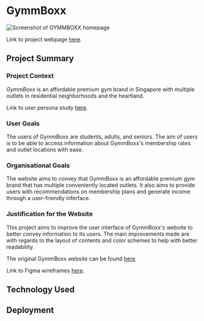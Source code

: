# **GymmBoxx**

![Screenshot of GYMMBOXX homepage](homepage.jpg)

Link to project webpage [here](https://www.example.com).

## Project Summary

### Project Context

_GymmBoxx_ is an affordable premium gym brand in Singapore with multiple outlets in residential neighborhoods and the heartland.

Link to user persona study [here](https://miro.com/app/board/uXjVO2KzHvo=/?share_link_id=79133525704).

### User Goals

The users of GymmBoxx are students, adults, and seniors.
The aim of users is to be able to access information about GymmBoxx's membership rates and outlet locations with ease.

### Organisational Goals

The website aims to convey that GymmBoxx is an affordable premium gym brand that has multiple conveniently located outlets. It also aims to provide users with recommendations on membership plans and generate income through a user-friendly inferface.

### Justification for the Website

This project aims to improve the user interface of GymmBoxx's website to better convey information to its users. The main improvements made are with regards to the layout of contents and color schemes to help with better readability.

The original GymmBoxx website can be found [here](https://gymmboxx.com/).

Link to Figma wireframes [here](https://www.figma.com/file/PzihCkSHrFEhRXfrdamYML/TGC-Mini-Project-2022).

## Technology Used

## Deployment
